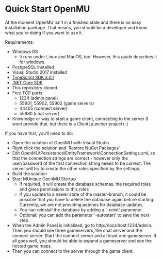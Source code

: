 # Quick Start OpenMU

At the moment OpenMU isn't in a finished state and there is no easy installation package.
That means, you should be a developer and know what you're doing if you want to use it.


Requirements:
* Windows OS
  * It runs under Linux and MacOS, too. However, this guide describes it for windows.
* PostgreSQL installed
* Visual Studio 2017 installed
* [TypeScript SDK 3.0.1](https://www.microsoft.com/en-US/download/details.aspx?id=55258)
* [.NET Core SDK](https://www.microsoft.com/net/download/dotnet-core/2.1)
* This repository cloned
* Free TCP ports:
  * 1234 (admin panel)
  * 55901, 55902, 55903 (game servers)
  * 44405 (connect server)
  * 55980 (chat server)
* Knowledge or way to start a game client, connecting to the server (I wont provide that, but there is a ClientLauncher project) :)

If you have that, you'll need to do:
* Open the solution of OpenMU with Visual Studio
* Right click the solution and 'Restore NuGet Packages'
* Edit OpenMU\Persistence\EntityFramework\ConnectionSettings.xml, so that the connection strings are correct - however only the user/password of the first connection string needs to be correct. The server will try to create the other roles specified by the settings.
* Build the solution 
* Start MUnique.OpenMU.Startup
  * If required, it will create the database schemas, the required roles and gives permissions to this roles
  * If you update to a newer state of the master-branch, it could be possible that you have to delete the database again before starting. Currently, we are not providing patches for database updates.
  * You can reinstall the database by adding a '-reinit' parameter
  * Optional: you can add the parameter '-autostart' to save the next step.
* When the Admin Panel is initialized, go to http://localhost:1234/admin. Then you should see three gameservers,
the chat server and the connect server. Start the connect server and at least one gameserver.
If all goes well, you should be able to expand a gameserver and see the hosted game maps.
* Then you can connect to the server through the game client.